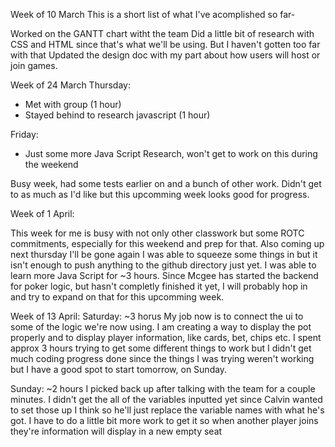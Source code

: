 Week of 10 March
This is a short list of what I've acomplished so far- 

Worked on the GANTT chart witht the team
Did a little bit of research with CSS and HTML since that's what we'll be using. But I haven't gotten too far with that
Updated the design doc with my part about how users will host or join games.

Week of 24 March
Thursday: 
- Met with group (1 hour)
- Stayed behind to research javascript (1 hour)

Friday:
- Just some more Java Script Research, won't get to work on this during the weekend

Busy week, had some tests earlier on and a bunch of other work. Didn't get to as much as I'd like but this upcomming week looks good for progress.

Week of 1 April:

This week for me is busy with not only other classwork but some ROTC commitments, especially for this weekend and prep for that. Also coming up next thursday I'll be gone again
I was able to squeeze some things in but it isn't enough to push anything to the github directory just yet. 
I was able to learn more Java Script for ~3 hours.
Since Mcgee has started the backend for poker logic, but hasn't completly finished it yet, I will probably hop in and try to expand on that for this upcomming week.

Week of 13 April:
Saturday: ~3 horus
My job now is to connect the ui to some of the logic we're now using. I am creating a way to display the pot properly and to display player information, like cards, bet, chips etc.
I spent approx 3 hours trying to get some different things to work but I didn't get much coding progress done since the things I was trying weren't working but I have a good spot to start tomorrow, on Sunday.

Sunday: ~2 hours
I picked back up after talking with the team for a couple minutes. I didn't get the all of the variables inputted yet since Calvin wanted to set those up I think so he'll just replace the variable names with what he's got. I have to do a little bit more work to get it so when another player joins they're information will display in a new empty seat

